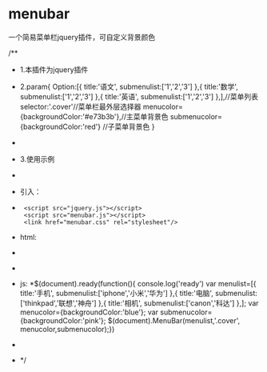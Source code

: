 # menubar
一个简易菜单栏jquery插件，可自定义背景颜色

/**
 * 1.本插件为jquery插件
 * 2.param{
	Option:[{
	 	title:'语文',
	 	submenulist:['1','2','3']
	 },{
	 	title:'数学',
	 	submenulist:['1','2','3']
	 },{
	 	title:'英语',
	 	submenulist:['1','2','3']
	 },],//菜单列表
	 selector:'.cover'//菜单栏最外层选择器
	 menucolor={backgroundColor:'#e73b3b'},//主菜单背景色
	 submenucolor={backgroundColor:'red'} //子菜单背景色
 }
 * 
 * 3.使用示例
 * 
 * 引入：
 * 		<script src="jquery.js"></script>
		<script src="menubar.js"></script>
		<link href="menubar.css" rel="stylesheet"/>
 * html:
 * <div class="cover"></div>
 * 
 * js:
 *$(document).ready(function(){
			console.log('ready')
			var menulist=[{
				title:'手机',
				submenulist:['iphone','小米','华为']
			},{
				title:'电脑',
				submenulist:['thinkpad','联想','神舟']
			},{
				title:'相机',
				submenulist:['canon','科达']
			},];
			var menucolor={backgroundColor:'blue'};
			var submenucolor={backgroundColor:'pink'};
			$(document).MenuBar(menulist,'.cover', menucolor,submenucolor);})
			
 * 
 * */
